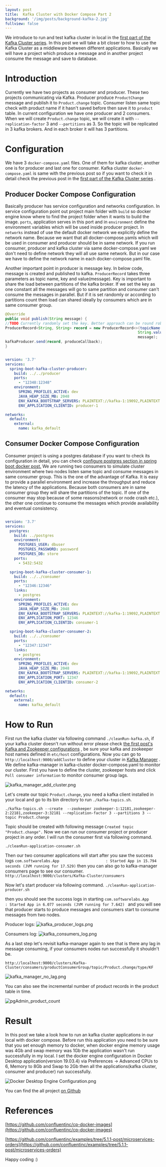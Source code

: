 ```yaml
---
layout: post
title:  Kafka Cluster with Docker Compose Part 2
background: '/img/posts/background-kafka-2.jpg'
fullview: false
---
```

We introduce to run and test kafka cluster in local in the [first part of the Kafka Cluster series](https://muzir.github.io/2019/08/19/Docker-Compose-Kafka-Cluster-1.html). 
In this post we will take a bit closer to how to use the Kafka Cluster as a middleware between different applications. 
Basically we will have a project which produce a message and in another project consume the message and
save to database.

# Introduction

Currently we have two projects as consumer and producer. These two projects communicating via Kafka. Producer produce `ProductChange` message and publish it to ```Product.change``` topic.
Consumer listen same topic check with product name if it hasn't saved before then save it to ```product``` table. In current configuration we have one producer and 2 consumers.
When we will create ```Product.change``` topic, we will create it with ```--replication-factor``` 3 and ```--partitions``` as 3. So the topic will be replicated in 3 kafka brokers. And in each broker
it will has 3 partitions.
 
# Configuration 

We have 3 ```docker-compose.yaml``` files. One of them for kafka cluster, another one is for producer and last one for consumer. Kafka cluster ```docker-compose.yaml``` is same with the previous post so if you 
want to check it in detail check the previous post in the [first part of the Kafka Cluster series](http://muzir.github.io/2019/08/19/Docker-Compose-Kafka-Cluster-1.html#configureKafka) .

## Producer Docker Compose Configuration

Basically producer has service configuration and networks configuration. In service configuration point out project main folder with ```build``` so docker engine know where to find 
the project folder when it wants to build the image. ```ports```, application serves in this port and in ```environment``` define the environment variables which 
will be used inside producer project. In ```networks``` instead of use the default docker network we explicitly define the network name. Because we want that all docker-compose.yamls 
which will be used in consumer and producer should be in same network. If you run consumer, producer and kafka cluster via same docker-compose.yaml we don't need to define network
they will all use same network. But in our case we have to define the network name in each docker-compose.yaml file. 

Another important point in producer is message key. In below code, message is created and published to kafka. ```ProducerRecord``` takes three parameters as topic name, key and value(message). 
Key is important to share the load between partitions of the kafka broker. If we set the key as one constant all the messages will go to same partition and consumer can't consume the messages in parallel. 
But if it is set randomly or according to partitions count then load can shared ideally by consumers which are in same consumer group.    

```java
@Override
public void publish(String message) {
//TODO Currently randomly set the key. Better approach can be round robin with partions count.
ProducerRecord<String, String> record = new ProducerRecord<>(topicName(), 
                                                            String.valueOf(message.hashCode()), 
                                                            message);
kafkaProducer.send(record, produceCallback);
}
```


```yaml

version: '3.7'
services:
  spring-boot-kafka-cluster-producer:
    build: ../../producer
    ports:
      - "12348:12348"
    environment:
      SPRING_PROFILES_ACTIVE: dev
      JAVA_HEAP_SIZE_MB: 2048
      ENV_KAFKA_BOOTSTRAP_SERVERS: PLAINTEXT://kafka-1:19092,PLAINTEXT://kafka-2:29092,PLAINTEXT://kafka-3:39092
      ENV_APPLICATION_CLIENTID: producer-1

networks:
  default:
    external:
      name: kafka_default

```

## Consumer Docker Compose Configuration

Consumer project is using a postgres database if you want to check its configuration in detail, you can check [configure postgres section in spring boot docker post.](https://muzir.github.io/2019/03/24/Spring-Boot-Docker.html#configurePostgres) 
We are running two consumers to simulate cluster environment where two nodes listen same topic and consume messages in same consumer group. This is the one of the advantage of Kafka. It is easy to provide a parallel environment and increase the throughput and reduce the latency of the applications.
Because both consumers are in same consumer group they will share the partitions of the topic. If one of the consumer may stop because of some reasons(network or node crash etc.), the other one continue to consume the messages which provide availability and eventual consistency. 
 
  
```yaml

version: '3.7'
services:
  postgres:
    build: ../postgres
    environment:
      POSTGRES_USER: dbuser
      POSTGRES_PASSWORD: password
      POSTGRES_DB: store
    ports:
      - 5432:5432

  spring-boot-kafka-cluster-consumer-1:
    build: ../../consumer
    ports:
      - "12346:12346"
    links:
      - postgres
    environment:
      SPRING_PROFILES_ACTIVE: dev
      JAVA_HEAP_SIZE_MB: 2048
      ENV_KAFKA_BOOTSTRAP_SERVERS: PLAINTEXT://kafka-1:19092,PLAINTEXT://kafka-2:29092,PLAINTEXT://kafka-3:39092
      ENV_APPLICATION_PORT: 12346
      ENV_APPLICATION_CLIENTID: consumer-1

  spring-boot-kafka-cluster-consumer-2:
    build: ../../consumer
    ports:
      - "12347:12347"
    links:
      - postgres
    environment:
      SPRING_PROFILES_ACTIVE: dev
      JAVA_HEAP_SIZE_MB: 2048
      ENV_KAFKA_BOOTSTRAP_SERVERS: PLAINTEXT://kafka-1:19092,PLAINTEXT://kafka-2:29092,PLAINTEXT://kafka-3:39092
      ENV_APPLICATION_PORT: 12347
      ENV_APPLICATION_CLIENTID: consumer-2

networks:
  default:
    external:
      name: kafka_default

```
# How to Run 

First run the kafka cluster via following command `./cleanRun-kafka.sh`, if your kafka cluster doesn't run without error please check [the first post's Kafka and Zookeeper configurations](http://muzir.github.io/2019/08/19/Docker-Compose-Kafka-Cluster-1.html#configureZookeeper) ,
be sure your kafka and zookeeper host names defined in ```etc/host``` configurations.
Now you can go to ```http://localhost:9000/addCluster``` to define your cluster in [Kafka Manager](https://github.com/yahoo/kafka-manager) . We define kafka-manager in 
kafka-cluster docker-compose.yaml to monitor our cluster. First you have to define the cluster, zookeeper hosts and click `Poll consumer information` to monitor consumer group lags.   

![kafka_manager_add_cluster.png](/img/posts/kafka_manager_add_cluster_50.png) 

Let's create our topic `Product.change`, you need a kafka client installed in your local and go to its bin directory to run `./kafka-topics.sh`.

`./kafka-topics.sh --create  --zookeeper zookeeper-1:12181,zookeeper-2:22181,zookeeper-3:32181 --replication-factor 3 --partitions 3 --topic Product.change`

Topic should be created with following message `Created topic "Product.change".`
Now we can run our consumer project or producer project in any order. I will run the consumer first via following command.

`./cleanRun-application-consumer.sh `

Then our two consumer applications will start after you saw the success logs `com.softwarelabs.App                     : Started App in 15.794 seconds (JVM running for 17.529)`
then you can also go to kafka-manager consumers page to see our consumer. `http://localhost:9000/clusters/Kafka-Cluster/consumers`

Now let's start producer via following command.
`./cleanRun-application-producer.sh` 

then you should see the success logs in starting `com.softwarelabs.App                     : Started App in 6.077 seconds (JVM running for 7.642)
` and you will see that producer starts to produce messages and consumers start to consume messages from two nodes.

Producer logs:
![kafka_producer_logs.png](/img/posts/kafka_producer_logs.png) 

Consumers log:
![kafka_consumers_log.png](/img/posts/kafka_consumers_log.png)

As a last step let's revisit kafka-manager again to see that is there any lag in message consuming, if your consumers nodes run successfully it shouldn't be.

`http://localhost:9000/clusters/Kafka-Cluster/consumers/productConsumerGroup/topic/Product.change/type/KF`

![kafka_manager_no_lag.png](/img/posts/kafka_manager_no_lag.png) 

You can also see the incremental number of product records in the product table in time.

![pgAdmin_product_count](/img/posts/pgAdmin_product_count.png) 

# Result

In this post we take a look how to run an kafka cluster applications in our local with docker compose. Before run this application you need to be sure that you set enough memory to docker, when docker engine memory usage was 4Gb and swap memory was 1Gb the application wasn't run successfully in my local.
I set the docker engine configuration in Docker Desktop application(version 19.03.4) via Preferences -> Advanced CPUs to 6, Memory to 8Gb and Swap to 2Gb then all the applications(kafka cluster, consumer and producer) run successfully.

![Docker Desktop Engine Configuration.png](	/img/posts/dockerDesktopEngine_configuration.png) 

You can find the all project [on Github](https://github.com/muzir/softwareLabs/tree/master/spring-boot-kafka-cluster)

# References

[https://github.com/confluentinc/cp-docker-images](https://github.com/confluentinc/cp-docker-images)  

[https://github.com/confluentinc/examples/tree/5.1.1-post/microservices-orders](https://github.com/confluentinc/examples/tree/5.1.1-post/microservices-orders) 

Happy coding :) 
